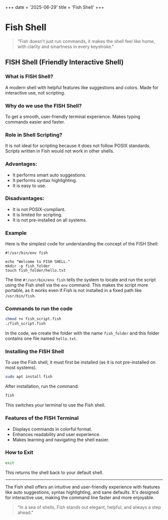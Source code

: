 
+++
date = '2025-06-29'
title = 'Fish Shell'
+++



# Fish Shell

> "Fish doesn’t just run commands, it makes the shell feel like home, with clarity and smartness in every keystroke."

## FISH Shell (Friendly Interactive Shell)

### What is FISH Shell?
A modern shell with helpful features like suggestions and colors. Made for interactive use, not scripting.

### Why do we use the FISH Shell?
To get a smooth, user-friendly terminal experience. Makes typing commands easier and faster.

### Role in Shell Scripting?
It is not ideal for scripting because it does not follow POSIX standards. Scripts written in Fish would not work in other shells.

### Advantages:
- It performs smart auto suggestions.
- It performs syntax highlighting.
- It is easy to use.

### Disadvantages:
- It is not POSIX-compliant.
- It is limited for scripting.
- It is not pre-installed on all systems.

### Example

Here is the simplest code for understanding the concept of the FISH Shell:

```fish
#!/usr/bin/env fish

echo "Welcome to FISH SHELL."
mkdir -p fish_folder
touch fish_folder/hello.txt
```

The line `#!/usr/bin/env fish` tells the system to locate and run the script using the Fish shell via the `env` command. This makes the script more portable, as it works even if Fish is not installed in a fixed path like `/usr/bin/fish`.

### Commands to run the code

```bash
chmod +x fish_script.fish
./fish_script.fish
```

In the code, we create the folder with the name `fish_folder` and this folder contains one file named `hello.txt`.

### Installing the FISH Shell

To use the Fish shell, it must first be installed (as it is not pre-installed on most systems).

```bash
sudo apt install fish
```

After installation, run the command:

```bash
fish
```

This switches your terminal to use the Fish shell.

### Features of the FISH Terminal

- Displays commands in colorful format.
- Enhances readability and user experience.
- Makes learning and navigating the shell easier.

### How to Exit

```bash
exit
```

This returns the shell back to your default shell.

---

The Fish shell offers an intuitive and user-friendly experience with features like auto suggestions, syntax highlighting, and sane defaults. It's designed for interactive use, making the command line faster and more enjoyable.

> “In a sea of shells, Fish stands out elegant, helpful, and always a step ahead."